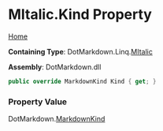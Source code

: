 <a name="_top"></a>

# MItalic\.Kind Property

[Home](../../../../README.md#_top)

**Containing Type**: DotMarkdown\.Linq\.[MItalic](../README.md#_top)

**Assembly**: DotMarkdown\.dll

```csharp
public override MarkdownKind Kind { get; }
```

### Property Value

DotMarkdown\.[MarkdownKind](../../../MarkdownKind/README.md#_top)

